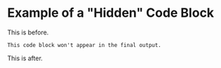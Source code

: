 # Example of a "Hidden" Code Block

This is before.

``` {#theid .class1 .class2 display=none}
This code block won't appear in the final output.
```

This is after.

